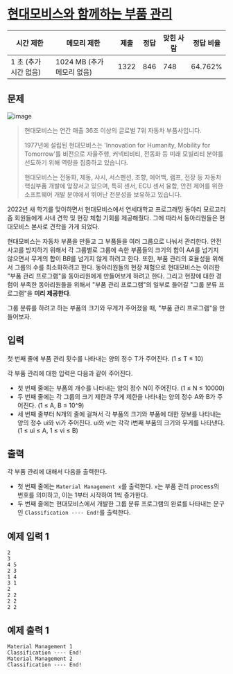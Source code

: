 # [현대모비스와 함께하는 부품 관리](https://www.acmicpc.net/problem/24724)

| 시간 제한 | 메모리 제한 | 제출 | 정답 | 맞힌 사람 | 정답 비율 |
| --- | --- | --- | --- | --- | --- |
| 1 초 (추가 시간 없음) | 1024 MB (추가 메모리 없음) | 1322 | 846 | 748 | 64.762% |

## 문제

![image](https://upload.acmicpc.net/2fa622f4-5868-4ca3-907d-37cc52bb9d45/-/preview/)

> 현대모비스는 연간 매출 36조 이상의 글로벌 7위 자동차 부품사입니다.
> 
> 
> 1977년에 설립된 현대모비스는 'Innovation for Humanity, Mobility for Tomorrow'를 비전으로 자율주행, 커넥티비티, 전동화 등 미래 모빌리티 분야를 선도하기 위해 역량을 집중하고 있습니다.
> 
> 현대모비스는 전동화, 제동, 샤시, 서스펜션, 조향, 에어백, 램프, 전장 등 자동차 핵심부품 개발에 앞장서고 있으며, 특히 센서, ECU 센서 융합, 안전 제어를 위한 소프트웨어 개발 분야에서 뛰어난 전문성을 보유하고 있습니다.
> 

2022년 새 학기를 맞이하면서 현대모비스에서 연세대학교 프로그래밍 동아리 모르고리즘 회원들에게 사내 견학 및 현장 체험 기회를 제공해줬다. 그에 따라서 동아리원들은 현대모비스 본사로 견학을 가게 되었다.

현대모비스는 자동차 부품을 만들고 그 부품들을 여러 그룹으로 나눠서 관리한다. 안전사고를 방지하기 위해서 각 그룹별로 그룹에 속한 부품들의 크기의 합이 A$A$를 넘기지 않으면서 무게의 합이 B$B$를 넘기지 않게 하려고 한다. 또한, 부품 관리의 효율성을 위해서 그룹의 수를 최소화하려고 한다. 동아리원들의 현장 체험으로 현대모비스는 이러한 "부품 관리 프로그램"을 동아리원에게 만들어보게 하려고 한다. 그리고 현장에 대한 경험이 부족한 동아리원들을 위해서 "부품 관리 프로그램"의 일부로 들어갈 "그룹 분류 프로그램"을 **미리 제공한다**.

그룹 분류를 하려고 하는 부품의 크기와 무게가 주어졌을 때, "부품 관리 프로그램"을 만들어보자.

## 입력

첫 번째 줄에 부품 관리 횟수를 나타내는 양의 정수 T가 주어진다. (1 ≤ T ≤ 10)

각 부품 관리에 대한 입력은 다음과 같이 주어진다.

- 첫 번째 줄에는 부품의 개수를 나타내는 양의 정수 N이 주어진다. (1 ≤ N ≤ 10000)
- 두 번째 줄에는 각 그룹의 크기 제한과 무게 제한을 나타내는 양의 정수 A와 B가 주어진다. (1 ≤ A, B ≤ 10^9)
- 세 번째 줄부터 N개의 줄에 걸쳐서 각 부품의 크기와 부품에 대한 정보를 나타내는 양의 정수 ui와 vi가 주어진다. ui와 vi는 각각 i번째 부품의 크기와 무게를 나타낸다. (1 ≤ ui ≤ A, 1 ≤ vi ≤ B)

## 출력

각 부품 관리에 대해서 다음을 출력한다.

- 첫 번째 줄에는 `Material Management x`를 출력한다. `x`는 부품 관리 process의 번호를 의미하고, 이는 1부터 시작하여 1씩 증가한다.
- 두 번째 줄에는 현대모비스에서 개발한 그룹 분류 프로그램의 완료를 나타내는 문구인 `Classification ---- End!`를 출력한다.

## 예제 입력 1

```
2
3
4 5
2 3
1 4
3 1
2
2 2
2 2
2 2

```

## 예제 출력 1

```
Material Management 1
Classification ---- End!
Material Management 2
Classification ---- End!
```
